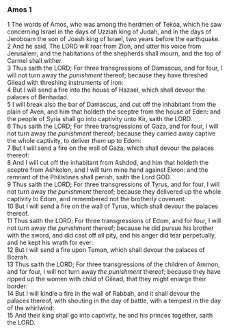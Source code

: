 ### Amos 1

1 The words of Amos, who was among the herdmen of Tekoa, which he saw concerning Israel in the days of Uzziah king of Judah, and in the days of Jeroboam the son of Joash king of Israel, two years before the earthquake.  
2 And he said, The LORD will roar from Zion, and utter his voice from Jerusalem; and the habitations of the shepherds shall mourn, and the top of Carmel shall wither.  
3 Thus saith the LORD; For three transgressions of Damascus, and for four, I will not turn away *the punishment* thereof; because they have threshed Gilead with threshing instruments of iron:  
4 But I will send a fire into the house of Hazael, which shall devour the palaces of Benhadad.  
5 I will break also the bar of Damascus, and cut off the inhabitant from the plain of Aven, and him that holdeth the sceptre from the house of Eden: and the people of Syria shall go into captivity unto Kir, saith the LORD.  
6 Thus saith the LORD; For three transgressions of Gaza, and for four, I will not turn away *the punishment* thereof; because they carried away captive the whole captivity, to deliver *them* up to Edom:  
7 But I will send a fire on the wall of Gaza, which shall devour the palaces thereof:  
8 And I will cut off the inhabitant from Ashdod, and him that holdeth the sceptre from Ashkelon, and I will turn mine hand against Ekron: and the remnant of the Philistines shall perish, saith the Lord GOD.  
9 Thus saith the LORD; For three transgressions of Tyrus, and for four, I will not turn away *the punishment* thereof; because they delivered up the whole captivity to Edom, and remembered not the brotherly covenant:  
10 But I will send a fire on the wall of Tyrus, which shall devour the palaces thereof.  
11 Thus saith the LORD; For three transgressions of Edom, and for four, I will not turn away *the punishment* thereof; because he did pursue his brother with the sword, and did cast off all pity, and his anger did tear perpetually, and he kept his wrath for ever:  
12 But I will send a fire upon Teman, which shall devour the palaces of Bozrah.  
13 Thus saith the LORD; For three transgressions of the children of Ammon, and for four, I will not turn away *the punishment* thereof; because they have ripped up the women with child of Gilead, that they might enlarge their border:  
14 But I will kindle a fire in the wall of Rabbah, and it shall devour the palaces thereof, with shouting in the day of battle, with a tempest in the day of the whirlwind:  
15 And their king shall go into captivity, he and his princes together, saith the LORD.  
